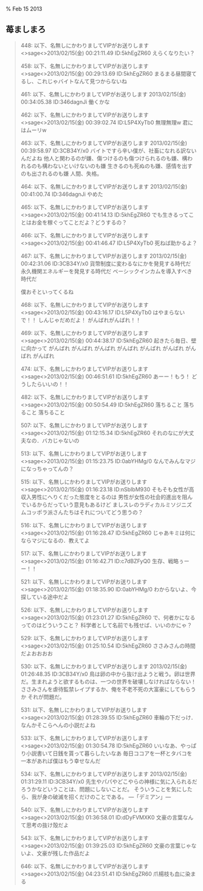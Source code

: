 % Feb 15 2013

## 苺ましまろ

> 448: 以下、名無しにかわりましてVIPがお送りします<>sage<>2013/02/15(金) 00:21:11.49 ID:5khEgZR60
>  えらくなりたい？
> 
> 458: 以下、名無しにかわりましてVIPがお送りします<>sage<>2013/02/15(金) 00:29:13.69 ID:5khEgZR60
>  まるまる昼間寝てるし、これじゃバイトなんて見つからないね
> 
> 461: 以下、名無しにかわりましてVIPがお送りします 2013/02/15(金) 00:34:05.38 ID:346dagnJi
>  働くかな
> 
> 462: 以下、名無しにかわりましてVIPがお送りします<>sage<>2013/02/15(金) 00:39:02.74 ID:L5P4XyTb0
>  無理無理w
>  君にはムーリw
> 
> 463: 以下、名無しにかわりましてVIPがお送りします 2013/02/15(金) 00:39:58.97 ID:3CB34Y/x0
>  バイトですら辛い僕が、社畜になれる訳ないんだよね
>  他人と関わるのが嫌、傷つけるのも傷つけられるのも嫌、構われるのも構わないといけないのも嫌
>  生きるのも死ぬのも嫌、感情を出すのも出されるのも嫌
>  人間、失格。
> 
> 464: 以下、名無しにかわりましてVIPがお送りします 2013/02/15(金) 00:41:00.74 ID:346dagnJi
>  やめた
> 
> 465: 以下、名無しにかわりましてVIPがお送りします<>sage<>2013/02/15(金) 00:41:14.13 ID:5khEgZR60
>  でも生きるってことはお金を稼ぐってことだよ？どうするの？
> 
> 466: 以下、名無しにかわりましてVIPがお送りします<>sage<>2013/02/15(金) 00:41:46.47 ID:L5P4XyTb0
>  死ねば助かるよ？
> 
> 467: 以下、名無しにかわりましてVIPがお送りします 2013/02/15(金) 00:42:31.06 ID:3CB34Y/x0
>  貨幣制度に変わるなにかを発見する時代だ
>  永久機関エネルギーを発見する時代だ
>  ベーシックインカムを導入すべき時代だ
>   
>  僕おそといってくるね
> 
> 468: 以下、名無しにかわりましてVIPがお送りします<>sage<>2013/02/15(金) 00:43:16.17 ID:L5P4XyTb0
>  はやまらないで！！
>  しんじゃだめだよ！
>  がんばれがんばれ！！
> 
> 469: 以下、名無しにかわりましてVIPがお送りします<>sage<>2013/02/15(金) 00:44:38.17 ID:5khEgZR60
>  起きたら毎日、壁に向かって
>  がんばれ がんばれ がんばれ がんばれ
>  がんばれ がんばれ がんばれ がんばれ
> 
> 474: 以下、名無しにかわりましてVIPがお送りします<>sage<>2013/02/15(金) 00:46:51.61 ID:5khEgZR60
>  あーー！もう！
>  どうしたらいいの！！
> 
> 482: 以下、名無しにかわりましてVIPがお送りします<>sage<>2013/02/15(金) 00:50:54.49 ID:5khEgZR60
>  落ちること 落ちること 落ちること
> 
> 507: 以下、名無しにかわりましてVIPがお送りします<>sage<>2013/02/15(金) 01:12:15.34 ID:5khEgZR60
>  それのなにが大丈夫なの．バカじゃないの
> 
> 513: 以下、名無しにかわりましてVIPがお送りします<>sage<>2013/02/15(金) 01:15:23.75 ID:0abYHMg/0
>  なんでみんなマジになっちゃってんの？
> 
> 515: 以下、名無しにかわりましてVIPがお送りします<>sage<>2013/02/15(金) 01:16:23.18 ID:nSbIbM930
>  そもそも女性が高収入男性にへりくだった態度をとるのは
>  男性が女性の社会的進出を阻んでいるからだっていう意見もあるけど
>  ましスレのラディカルミソジニズムコッポラ派さんたちはそれについてどう思うの？
> 
> 516: 以下、名無しにかわりましてVIPがお送りします<>sage<>2013/02/15(金) 01:16:28.47 ID:5khEgZR60
>  じゃあキミは何にならマジになるの．教えてよ
> 
> 517: 以下、名無しにかわりましてVIPがお送りします<>sage<>2013/02/15(金) 01:16:42.71 ID:c7dBZFyQ0
>  生存、戦略ぅーー！！
> 
> 521: 以下、名無しにかわりましてVIPがお送りします<>sage<>2013/02/15(金) 01:18:35.90 ID:0abYHMg/0
>  わからないよ、今探している途中だよ
> 
> 526: 以下、名無しにかわりましてVIPがお送りします<>sage<>2013/02/15(金) 01:23:01.27 ID:5khEgZR60
>  で、何者かになるってのはどういうこと？
>  科学者として名前でも残せば、いいのかにゃ？
> 
> 529: 以下、名無しにかわりましてVIPがお送りします<>sage<>2013/02/15(金) 01:25:10.54 ID:5khEgZR60
>  ささみさんの時間だよおおおお
> 
> 530: 以下、名無しにかわりましてVIPがお送りします 2013/02/15(金) 01:26:48.35 ID:3CB34Y/x0
>  鳥は卵の中から抜け出ようと戦う。卵は世界だ。生まれようと欲するものは、一つの世界を破壊しなければならない！
>  ささみさんを虐待監禁レイプするか、俺を不老不死の大富豪にしてもらうか
>  それが問題だ。
> 
> 531: 以下、名無しにかわりましてVIPがお送りします<>sage<>2013/02/15(金) 01:28:39.55 ID:5khEgZR60
>  車輪の下だっけ．なんかそこらへんの小説だよね
> 
> 533: 以下、名無しにかわりましてVIPがお送りします<>sage<>2013/02/15(金) 01:30:54.78 ID:5khEgZR60
>  いいなあ、やっぱり小説書いて日銭を貰って暮らしたいなあ
>  毎日ココアを一杯とタバコを一本があれば僕はもう幸せなんだ
> 
> 534: 以下、名無しにかわりましてVIPがお送りします 2013/02/15(金) 01:31:29.11 ID:3CB34Y/x0
>  先生やパパやどこやらの神様に気に入られるだろうかなどいうことは、問題にしないことだ。
>  そういうことを気にしたら、我が身の破滅を招くだけのことである。
>  ―「デミアン」―
> 
> 540: 以下、名無しにかわりましてVIPがお送りします<>sage<>2013/02/15(金) 01:36:58.01 ID:dDyFVMXK0
>  文豪の言葉なんて思考の抜け殻だよ
> 
> 543: 以下、名無しにかわりましてVIPがお送りします<>sage<>2013/02/15(金) 01:39:25.03 ID:5khEgZR60
>  文豪の言葉じゃないよ、文豪が残した作品だよ
> 
> 646: 以下、名無しにかわりましてVIPがお送りします<>sage<>2013/02/15(金) 04:23:51.41 ID:5khEgZR60
>  爪楊枝も血に染まる
